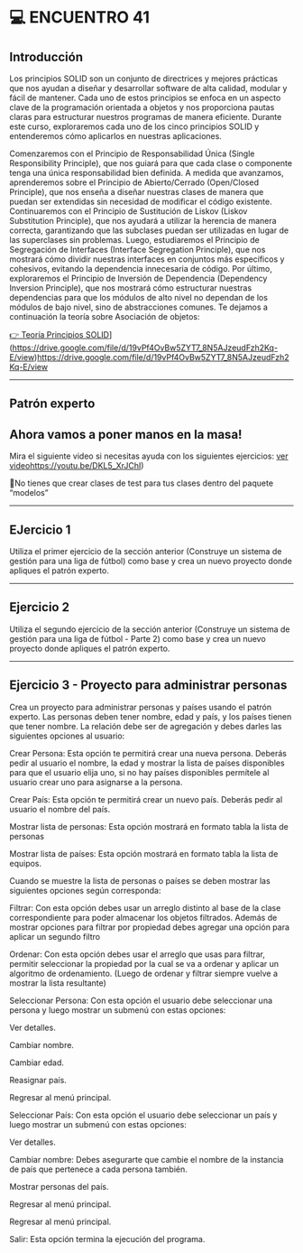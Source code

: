 # :computer: ENCUENTRO 41


## Introducción

Los principios SOLID son un conjunto de directrices y mejores prácticas que nos ayudan a diseñar y desarrollar software de alta calidad, modular y fácil de mantener. Cada uno de estos principios se enfoca en un aspecto clave de la programación orientada a objetos y nos proporciona pautas claras para estructurar nuestros programas de manera eficiente. Durante este curso, exploraremos cada uno de los cinco principios SOLID y entenderemos cómo aplicarlos en nuestras aplicaciones.

Comenzaremos con el Principio de Responsabilidad Única (Single Responsibility Principle), que nos guiará para que cada clase o componente tenga una única responsabilidad bien definida. A medida que avanzamos, aprenderemos sobre el Principio de Abierto/Cerrado (Open/Closed Principle), que nos enseña a diseñar nuestras clases de manera que puedan ser extendidas sin necesidad de modificar el código existente. Continuaremos con el Principio de Sustitución de Liskov (Liskov Substitution Principle), que nos ayudará a utilizar la herencia de manera correcta, garantizando que las subclases puedan ser utilizadas en lugar de las superclases sin problemas. Luego, estudiaremos el Principio de Segregación de Interfaces (Interface Segregation Principle), que nos mostrará cómo dividir nuestras interfaces en conjuntos más específicos y cohesivos, evitando la dependencia innecesaria de código. Por último, exploraremos el Principio de Inversión de Dependencia (Dependency Inversion Principle), que nos mostrará cómo estructurar nuestras dependencias para que los módulos de alto nivel no dependan de los módulos de bajo nivel, sino de abstracciones comunes. Te dejamos a continuación la teoría sobre Asociación de objetos:

[👉 Teoría Principios SOLID]([)](https://drive.google.com/file/d/19vPf4OvBw5ZYT7_8N5AJzeudFzh2Kq-E/view)https://drive.google.com/file/d/19vPf4OvBw5ZYT7_8N5AJzeudFzh2Kq-E/view

---

## Patrón experto

## Ahora vamos a poner manos en la masa! 

Mira el siguiente video si necesitas ayuda con los siguientes ejercicios: [ver video](https://youtu.be/DKL5_XrJChI)https://youtu.be/DKL5_XrJChI)

📍No tienes que crear clases de test para tus clases dentro del paquete “modelos”

---

## EJercicio 1

Utiliza el primer ejercicio de la sección anterior (Construye un sistema de gestión para una liga de fútbol) como base y crea un nuevo proyecto donde apliques el patrón experto.

---

## Ejercicio 2

Utiliza el segundo ejercicio de la sección anterior  (Construye un sistema de gestión para una liga de fútbol - Parte 2)  como base y crea un nuevo proyecto donde apliques el patrón experto.

---

## Ejercicio 3 - Proyecto para administrar personas
Crea un proyecto para administrar personas y países usando el patrón experto. Las personas deben tener nombre, edad y país, y los países tienen que tener nombre. La relación debe ser de agregación y debes darles las siguientes opciones al usuario:

Crear Persona: Esta opción te permitirá crear una nueva persona. Deberás pedir al usuario el nombre, la edad y mostrar la lista de países disponibles para que el usuario elija uno, si no hay países disponibles permítele al usuario crear uno para asignarse a la persona.

Crear País: Esta opción te permitirá crear un nuevo país. Deberás pedir al usuario el nombre del país.

Mostrar lista de personas: Esta opción mostrará en formato tabla la lista de personas

Mostrar lista de países: Esta opción mostrará en formato tabla la lista de equipos.

Cuando se muestre la lista de personas o países se deben mostrar las siguientes opciones según corresponda:

Filtrar: Con esta opción debes usar un arreglo distinto al base de la clase correspondiente para poder almacenar los objetos filtrados. Además de mostrar opciones para filtrar por propiedad debes agregar una opción para aplicar un segundo filtro

Ordenar: Con esta opción debes usar el arreglo que usas para filtrar, permitir seleccionar la propiedad por la cual se va a ordenar y aplicar un algoritmo de ordenamiento. (Luego de ordenar y filtrar siempre vuelve a mostrar la lista resultante)

Seleccionar Persona: Con esta opción el usuario debe  seleccionar una persona y luego mostrar un submenú con estas opciones:

Ver detalles.

Cambiar nombre.

Cambiar edad.

Reasignar país.

Regresar al menú principal.

Seleccionar País: Con esta opción el usuario debe seleccionar un país y luego mostrar un submenú con estas opciones:

Ver detalles.

Cambiar nombre: Debes asegurarte que cambie el nombre de la instancia de país que pertenece a cada persona también.

Mostrar personas del país.

Regresar al menú principal.

Regresar al menú principal.

Salir: Esta opción termina la ejecución del programa.


